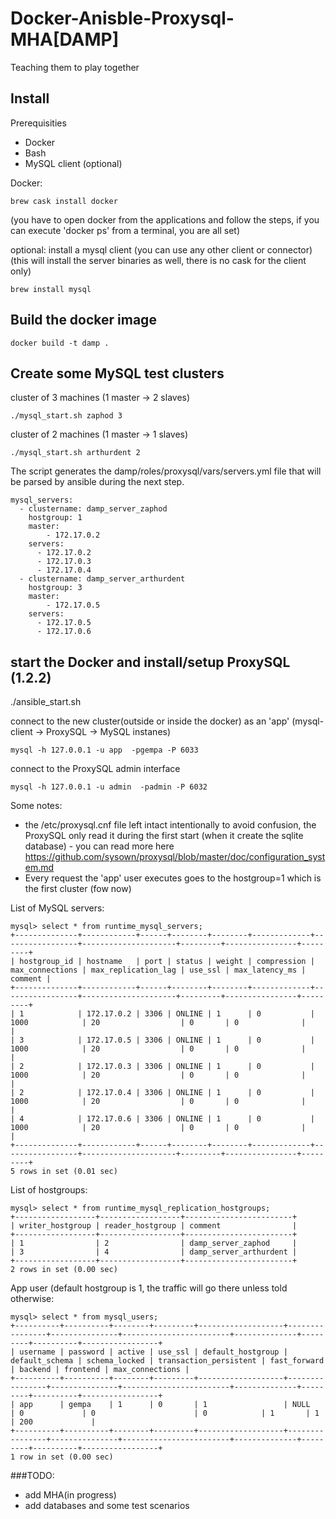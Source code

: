 Docker-Anisble-Proxysql-MHA[DAMP]
============================================================
Teaching them to play together

## Install
Prerequisities
 - Docker
 - Bash
 - MySQL client (optional)

Docker: 
```
brew cask install docker
```
(you have to open docker from the applications and follow the steps, if you can execute 'docker ps' from a terminal, you are all set)

optional: install a mysql client (you can use any other client or connector)
(this will install the server binaries as well, there is no cask for the client only)
```
brew install mysql
```

## Build the docker image
```
docker build -t damp .
````

## Create some MySQL test clusters
cluster of 3 machines (1 master -> 2 slaves)
```
./mysql_start.sh zaphod 3
```

cluster of 2 machines (1 master -> 1 slaves)
```
./mysql_start.sh arthurdent 2
```
The script generates the damp/roles/proxysql/vars/servers.yml file that will be parsed by ansible during the next step.
```
mysql_servers:
  - clustername: damp_server_zaphod
    hostgroup: 1
    master:
        - 172.17.0.2
    servers:
      - 172.17.0.2
      - 172.17.0.3
      - 172.17.0.4
  - clustername: damp_server_arthurdent
    hostgroup: 3
    master:
        - 172.17.0.5
    servers:
      - 172.17.0.5
      - 172.17.0.6
```

## start the Docker and install/setup ProxySQL (1.2.2)  
./ansible_start.sh

connect to the new cluster(outside or inside the docker) as an 'app' (mysql-client -> ProxySQL -> MySQL instanes)
```
mysql -h 127.0.0.1 -u app  -pgempa -P 6033
```
connect to the ProxySQL admin interface
```
mysql -h 127.0.0.1 -u admin  -padmin -P 6032
```
Some notes:
- the /etc/proxysql.cnf file left intact intentionally to avoid confusion, the ProxySQL only read it during the first start (when it create the sqlite database) - you can read more here https://github.com/sysown/proxysql/blob/master/doc/configuration_system.md
- Every request the 'app' user executes goes to the hostgroup=1 which is the first cluster (fow now)



List of MySQL servers:
```
mysql> select * from runtime_mysql_servers;
+--------------+------------+------+--------+--------+-------------+-----------------+---------------------+---------+----------------+---------+
| hostgroup_id | hostname   | port | status | weight | compression | max_connections | max_replication_lag | use_ssl | max_latency_ms | comment |
+--------------+------------+------+--------+--------+-------------+-----------------+---------------------+---------+----------------+---------+
| 1            | 172.17.0.2 | 3306 | ONLINE | 1      | 0           | 1000            | 20                  | 0       | 0              |         |
| 3            | 172.17.0.5 | 3306 | ONLINE | 1      | 0           | 1000            | 20                  | 0       | 0              |         |
| 2            | 172.17.0.3 | 3306 | ONLINE | 1      | 0           | 1000            | 20                  | 0       | 0              |         |
| 2            | 172.17.0.4 | 3306 | ONLINE | 1      | 0           | 1000            | 20                  | 0       | 0              |         |
| 4            | 172.17.0.6 | 3306 | ONLINE | 1      | 0           | 1000            | 20                  | 0       | 0              |         |
+--------------+------------+------+--------+--------+-------------+-----------------+---------------------+---------+----------------+---------+
5 rows in set (0.01 sec)
```
List of hostgroups:
```
mysql> select * from runtime_mysql_replication_hostgroups;
+------------------+------------------+------------------------+
| writer_hostgroup | reader_hostgroup | comment                |
+------------------+------------------+------------------------+
| 1                | 2                | damp_server_zaphod     |
| 3                | 4                | damp_server_arthurdent |
+------------------+------------------+------------------------+
2 rows in set (0.00 sec)
```
App user (default hostgroup is 1, the traffic will go there unless told otherwise:
```
mysql> select * from mysql_users;
+----------+----------+--------+---------+-------------------+----------------+---------------+------------------------+--------------+---------+----------+-----------------+
| username | password | active | use_ssl | default_hostgroup | default_schema | schema_locked | transaction_persistent | fast_forward | backend | frontend | max_connections |
+----------+----------+--------+---------+-------------------+----------------+---------------+------------------------+--------------+---------+----------+-----------------+
| app      | gempa    | 1      | 0       | 1                 | NULL           | 0             | 0                      | 0            | 1       | 1        | 200             |
+----------+----------+--------+---------+-------------------+----------------+---------------+------------------------+--------------+---------+----------+-----------------+
1 row in set (0.00 sec)
```

###TODO:
- add MHA(in progress)
- add databases and some test scenarios

